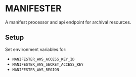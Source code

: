 # MANIFESTER

A manifest processor and api endpoint for archival resources.

## Setup

Set environment variables for:

- `MANIFESTER_AWS_ACCESS_KEY_ID`
- `MANIFESTER_AWS_SECRET_ACCESS_KEY`
- `MANIFESTER_AWS_REGION`
